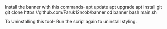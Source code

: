Install the banner with this commands-
apt update
apt upgrade
apt install git
git clone https://github.com/Faruk12noob/banner
cd banner
bash main.sh


To Uninstalling this tool-
Run the script again to uninstall styling.
